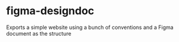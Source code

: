 # figma-designdoc
Exports a simple website using a bunch of conventions and a Figma document as the structure
